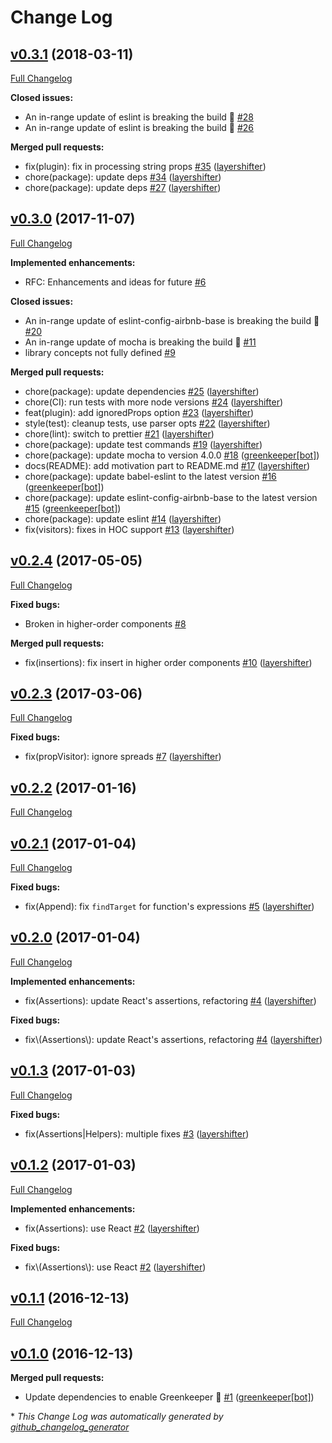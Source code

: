 # Change Log

## [v0.3.1](https://github.com/layershifter/babel-plugin-transform-react-handled-props/tree/v0.3.1) (2018-03-11)
[Full Changelog](https://github.com/layershifter/babel-plugin-transform-react-handled-props/compare/v0.3.0...v0.3.1)

**Closed issues:**

- An in-range update of eslint is breaking the build 🚨 [\#28](https://github.com/layershifter/babel-plugin-transform-react-handled-props/issues/28)
- An in-range update of eslint is breaking the build 🚨 [\#26](https://github.com/layershifter/babel-plugin-transform-react-handled-props/issues/26)

**Merged pull requests:**

- fix\(plugin\): fix in processing string props [\#35](https://github.com/layershifter/babel-plugin-transform-react-handled-props/pull/35) ([layershifter](https://github.com/layershifter))
- chore\(package\): update deps [\#34](https://github.com/layershifter/babel-plugin-transform-react-handled-props/pull/34) ([layershifter](https://github.com/layershifter))
- chore\(package\): update deps [\#27](https://github.com/layershifter/babel-plugin-transform-react-handled-props/pull/27) ([layershifter](https://github.com/layershifter))

## [v0.3.0](https://github.com/layershifter/babel-plugin-transform-react-handled-props/tree/v0.3.0) (2017-11-07)
[Full Changelog](https://github.com/layershifter/babel-plugin-transform-react-handled-props/compare/v0.2.4...v0.3.0)

**Implemented enhancements:**

- RFC: Enhancements and ideas for future [\#6](https://github.com/layershifter/babel-plugin-transform-react-handled-props/issues/6)

**Closed issues:**

- An in-range update of eslint-config-airbnb-base is breaking the build 🚨 [\#20](https://github.com/layershifter/babel-plugin-transform-react-handled-props/issues/20)
- An in-range update of mocha is breaking the build 🚨 [\#11](https://github.com/layershifter/babel-plugin-transform-react-handled-props/issues/11)
- library concepts not fully defined [\#9](https://github.com/layershifter/babel-plugin-transform-react-handled-props/issues/9)

**Merged pull requests:**

- chore\(package\): update dependencies [\#25](https://github.com/layershifter/babel-plugin-transform-react-handled-props/pull/25) ([layershifter](https://github.com/layershifter))
- chore\(CI\): run tests with more node versions [\#24](https://github.com/layershifter/babel-plugin-transform-react-handled-props/pull/24) ([layershifter](https://github.com/layershifter))
- feat\(plugin\): add ignoredProps option [\#23](https://github.com/layershifter/babel-plugin-transform-react-handled-props/pull/23) ([layershifter](https://github.com/layershifter))
- style\(test\): cleanup tests, use parser opts [\#22](https://github.com/layershifter/babel-plugin-transform-react-handled-props/pull/22) ([layershifter](https://github.com/layershifter))
- chore\(lint\): switch to prettier [\#21](https://github.com/layershifter/babel-plugin-transform-react-handled-props/pull/21) ([layershifter](https://github.com/layershifter))
- chore\(package\): update test commands [\#19](https://github.com/layershifter/babel-plugin-transform-react-handled-props/pull/19) ([layershifter](https://github.com/layershifter))
- chore\(package\): update mocha to version 4.0.0 [\#18](https://github.com/layershifter/babel-plugin-transform-react-handled-props/pull/18) ([greenkeeper[bot]](https://github.com/apps/greenkeeper))
- docs\(README\): add motivation part to README.md [\#17](https://github.com/layershifter/babel-plugin-transform-react-handled-props/pull/17) ([layershifter](https://github.com/layershifter))
- chore\(package\): update babel-eslint to the latest version [\#16](https://github.com/layershifter/babel-plugin-transform-react-handled-props/pull/16) ([greenkeeper[bot]](https://github.com/apps/greenkeeper))
- chore\(package\): update eslint-config-airbnb-base to the latest version [\#15](https://github.com/layershifter/babel-plugin-transform-react-handled-props/pull/15) ([greenkeeper[bot]](https://github.com/apps/greenkeeper))
- chore\(package\): update eslint [\#14](https://github.com/layershifter/babel-plugin-transform-react-handled-props/pull/14) ([layershifter](https://github.com/layershifter))
- fix\(visitors\): fixes in HOC support [\#13](https://github.com/layershifter/babel-plugin-transform-react-handled-props/pull/13) ([layershifter](https://github.com/layershifter))

## [v0.2.4](https://github.com/layershifter/babel-plugin-transform-react-handled-props/tree/v0.2.4) (2017-05-05)
[Full Changelog](https://github.com/layershifter/babel-plugin-transform-react-handled-props/compare/v0.2.3...v0.2.4)

**Fixed bugs:**

- Broken in higher-order components [\#8](https://github.com/layershifter/babel-plugin-transform-react-handled-props/issues/8)

**Merged pull requests:**

- fix\(insertions\): fix insert in higher order components [\#10](https://github.com/layershifter/babel-plugin-transform-react-handled-props/pull/10) ([layershifter](https://github.com/layershifter))

## [v0.2.3](https://github.com/layershifter/babel-plugin-transform-react-handled-props/tree/v0.2.3) (2017-03-06)
[Full Changelog](https://github.com/layershifter/babel-plugin-transform-react-handled-props/compare/v0.2.2...v0.2.3)

**Fixed bugs:**

- fix\(propVisitor\): ignore spreads [\#7](https://github.com/layershifter/babel-plugin-transform-react-handled-props/pull/7) ([layershifter](https://github.com/layershifter))

## [v0.2.2](https://github.com/layershifter/babel-plugin-transform-react-handled-props/tree/v0.2.2) (2017-01-16)
[Full Changelog](https://github.com/layershifter/babel-plugin-transform-react-handled-props/compare/v0.2.1...v0.2.2)

## [v0.2.1](https://github.com/layershifter/babel-plugin-transform-react-handled-props/tree/v0.2.1) (2017-01-04)
[Full Changelog](https://github.com/layershifter/babel-plugin-transform-react-handled-props/compare/v0.2.0...v0.2.1)

**Fixed bugs:**

- fix\(Append\): fix `findTarget` for function's expressions [\#5](https://github.com/layershifter/babel-plugin-transform-react-handled-props/pull/5) ([layershifter](https://github.com/layershifter))

## [v0.2.0](https://github.com/layershifter/babel-plugin-transform-react-handled-props/tree/v0.2.0) (2017-01-04)
[Full Changelog](https://github.com/layershifter/babel-plugin-transform-react-handled-props/compare/v0.1.3...v0.2.0)

**Implemented enhancements:**

- fix\(Assertions\): update React's assertions, refactoring [\#4](https://github.com/layershifter/babel-plugin-transform-react-handled-props/pull/4) ([layershifter](https://github.com/layershifter))

**Fixed bugs:**

- fix\\(Assertions\\): update React's assertions, refactoring [\#4](https://github.com/layershifter/babel-plugin-transform-react-handled-props/pull/4) ([layershifter](https://github.com/layershifter))

## [v0.1.3](https://github.com/layershifter/babel-plugin-transform-react-handled-props/tree/v0.1.3) (2017-01-03)
[Full Changelog](https://github.com/layershifter/babel-plugin-transform-react-handled-props/compare/v0.1.2...v0.1.3)

**Fixed bugs:**

- fix\(Assertions|Helpers\): multiple fixes [\#3](https://github.com/layershifter/babel-plugin-transform-react-handled-props/pull/3) ([layershifter](https://github.com/layershifter))

## [v0.1.2](https://github.com/layershifter/babel-plugin-transform-react-handled-props/tree/v0.1.2) (2017-01-03)
[Full Changelog](https://github.com/layershifter/babel-plugin-transform-react-handled-props/compare/v0.1.1...v0.1.2)

**Implemented enhancements:**

- fix\(Assertions\): use React [\#2](https://github.com/layershifter/babel-plugin-transform-react-handled-props/pull/2) ([layershifter](https://github.com/layershifter))

**Fixed bugs:**

- fix\\(Assertions\\): use React [\#2](https://github.com/layershifter/babel-plugin-transform-react-handled-props/pull/2) ([layershifter](https://github.com/layershifter))

## [v0.1.1](https://github.com/layershifter/babel-plugin-transform-react-handled-props/tree/v0.1.1) (2016-12-13)
[Full Changelog](https://github.com/layershifter/babel-plugin-transform-react-handled-props/compare/v0.1.0...v0.1.1)

## [v0.1.0](https://github.com/layershifter/babel-plugin-transform-react-handled-props/tree/v0.1.0) (2016-12-13)
**Merged pull requests:**

- Update dependencies to enable Greenkeeper 🌴 [\#1](https://github.com/layershifter/babel-plugin-transform-react-handled-props/pull/1) ([greenkeeper[bot]](https://github.com/apps/greenkeeper))



\* *This Change Log was automatically generated by [github_changelog_generator](https://github.com/skywinder/Github-Changelog-Generator)*